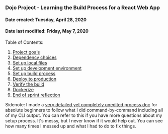 ### Dojo Project - Learning the Build Process for a React Web App
#### Date created: Tuesday, April 28, 2020
#### Date last modified: Friday, May 7, 2020

Table of Contents:

1. [Project goals](./wiki/goals.md)
2. [Dependency choices](./wiki/dependencies.md)
3. [Set up local files](./wiki/local.md)
4. [Set up development environment](./wiki/dev.md)
5. [Set up build process](./wiki/build_process.md)
6. [Deploy to production](./wiki/deploy.md)
7. [Verify the build](./wiki/verify.md)
8. [Dockerize](./wiki/docker.md)
9. [End of sprint reflection](./wiki/reflect.md)

Sidenote: I made a [very detailed yet completely unedited process doc](./wiki/process_beginners.md) for absolute beginners to follow what I did command-by-command including all of my CLI output. You can refer to this if you have more questions about my setup process. It's messy, but I never know if it would help out. You can see how many times I messed up and what I had to do to fix things.
